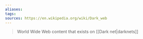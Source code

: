 ```yaml
---
aliases: 
tags: 
sources: https://en.wikipedia.org/wiki/Dark_web
---
```

>  World Wide Web content that exists on [[Dark net|darknets]]